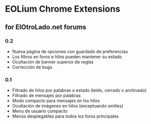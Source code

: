 # EOLium Chrome Extensions
## for ElOtroLado.net forums

### 0.2
* Nueva página de opciones con guardado de preferencias
* Los filtros en foros e hilos pueden mantener su estado
* Ocultación de banner superior de reglas
* Corrección de bugs

### 0.1
* Filtrado de hilos por palabras o estado (leído, cerrado o archivado)
* Filtrado de mensajes por palabras
* Modo compacto para mensajes en los hilos
* Ocultación de imágenes en hilos (exceptuando smilies)
* Menu de usuario compacto
* Menús desplegables para todos los foros principales
